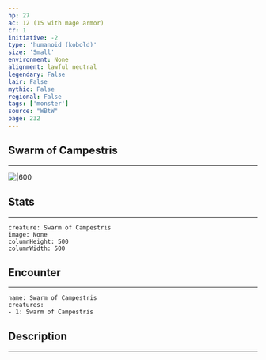 ```yaml
---
hp: 27
ac: 12 (15 with mage armor)
cr: 1
initiative: -2
type: 'humanoid (kobold)'    
size: 'Small'
environment: None
alignment: lawful neutral
legendary: False
lair: False
mythic: False
regional: False
tags: ['monster']
source: "WBtW"
page: 232
---
```


## Swarm of Campestris
---

![|600](D:/Program%20Files/5e.tools/img/bestiary/WBtW/Swarm%20of%20Campestris.jpg)

## Stats
---

```statblock
creature: Swarm of Campestris
image: None
columnHeight: 500
columnWidth: 500
```

## Encounter
---

```encounter-table
name: Swarm of Campestris
creatures:
- 1: Swarm of Campestris
```

## Description
---




